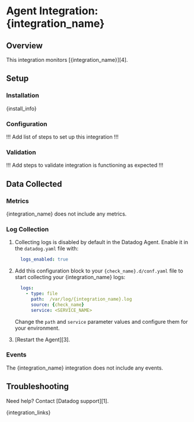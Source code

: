 # Agent Integration: {integration_name}

## Overview

This integration monitors [{integration_name}][4].

## Setup

### Installation

{install_info}

### Configuration

!!! Add list of steps to set up this integration !!!

### Validation

!!! Add steps to validate integration is functioning as expected !!!

## Data Collected

### Metrics

{integration_name} does not include any metrics.

### Log Collection


1. Collecting logs is disabled by default in the Datadog Agent. Enable it in the `datadog.yaml` file with:

    ```yaml
      logs_enabled: true
    ```

2. Add this configuration block to your `{check_name}.d/conf.yaml` file to start collecting your {integration_name} logs:

    ```yaml
      logs:
        - type: file
          path:  /var/log/{integration_name}.log
          source: {check_name}
          service: <SERVICE_NAME>
    ```

    Change the `path` and `service` parameter values and configure them for your environment.

3. [Restart the Agent][3].

### Events

The {integration_name} integration does not include any events.

## Troubleshooting

Need help? Contact [Datadog support][1].

{integration_links}
